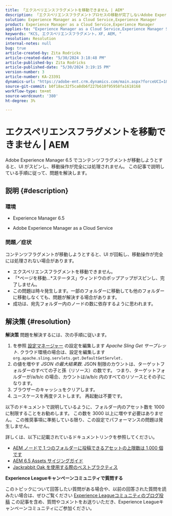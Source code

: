 ```yaml
---
title: 「エクスペリエンスフラグメントを移動できません | AEM"
description: 「エクスペリエンスフラグメントプロセスの移動が完了しないAdobe Experience Managerの問題を修正する方法を説明します。」
solution: Experience Manager as a Cloud Service,Experience Manager
product: Experience Manager as a Cloud Service,Experience Manager
applies-to: "Experience Manager as a Cloud Service,Experience Manager Sites,Experience Manager 6.5"
keywords: "KCS, エクスペリエンスフラグメント，XF, AEM, "
resolution: Resolution
internal-notes: null
bug: true
article-created-by: Zita Rodricks
article-created-date: "5/30/2024 3:18:48 PM"
article-published-by: Zita Rodricks
article-published-date: "5/30/2024 3:19:15 PM"
version-number: 3
article-number: KA-23391
dynamics-url: "https://adobe-ent.crm.dynamics.com/main.aspx?forceUCI=1&pagetype=entityrecord&etn=knowledgearticle&id=76e63ee4-971e-ef11-840a-000d3a372703"
source-git-commit: b0f18ac32f5ca8db6f227b610f95958fa1618168
workflow-type: tm+mt
source-wordcount: '380'
ht-degree: 3%

---
```


# エクスペリエンスフラグメントを移動できません | AEM


Adobe Experience Manager 6.5 でコンテンツフラグメントが移動しようとすると、UI がスピンし、移動操作が完全には処理されません。 この記事で説明している手順に従って、問題を解決します。

## 説明 {#description}


### <b>環境</b>

- Experience Manager 6.5


- Adobe Experience Manager as a Cloud Service




### <b>問題／症状</b>

コンテンツフラグメントが移動しようとすると、UI が回転し、移動操作が完全には処理されない場合があります。

- エクスペリエンスフラグメントを移動できません。
- 「*ページを移動…*ステータス」ウィンドウのポップアップがスピンし、完了しません。
- この問題は時々発生します。一部のフォルダーに移動しても他のフォルダーに移動しなくても、問題が解決する場合があります。
- 成功は、宛先フォルダー内のノードの数に依存するように思われます。





## 解決策 {#resolution}

<b>解決策</b>
問題を解決するには、次の手順に従います。



1. を参照 [設定マネージャー](http://localhost:4502/system/console/configMgr) の設定を編集します *Apache Sling Get サーブレット*. クラウド環境の場合は、設定を編集します `org.apache.sling.servlets.get.DefaultGetServlet.`
2. の値を増やす *JSON の最大結果数*. JSON 制限のカウントは、ターゲットフォルダーのすべての子と孫（リソース）の数です。 つまり、ターゲットフォルダーが/a/b/c の場合、カウントは/a/b/c 内のすべてのリソースとその子になります。
3. ブラウザーのキャッシュをクリアします。
4. ユースケースを再度テストします。 再起動は不要です。


以下のドキュメントで説明しているように、フォルダー内のアセット数を 1000 に制限することをお勧めします。 この数を 3000 以上に増やす必要はありません。 この推奨事項に準拠している限り、この設定でパフォーマンスの問題は発生しません。

詳しくは、以下に記載されているドキュメントリンクを参照してください。

- [AEM ノードで 1 つのフォルダーに投稿できるアセットの上限数は 1,000 個です](https://experienceleague.adobe.com/docs/experience-cloud-kcs/kbarticles/KA-21172.html)
- [AEM 6.5 Assets サイジングガイド](https://experienceleague.adobe.com/docs/experience-manager-65/assets/administer/assets-sizing-guide.html)
- [Jackrabbit Oak を使用する際のベストプラクティス](https://jackrabbit.apache.org/oak/docs/dos_and_donts.html)




<b>Experience Leagueキャンペーンコミュニティで質問する</b>

このトピックについて回答したい質問がある場合や、以前の回答された質問を読みたい場合は、ぜひご覧ください [Experience Leagueコミュニティのブログ投稿](https://experienceleaguecommunities.adobe.com/t5/adobe-experience-manager-blogs/introducing-top-kcs-articles-curated-for-your-aem/ba-p/672734#M1180) この記事を含め、質問やコメントをお送りいただき、Experience Leagueキャンペーンコミュニティにご参加ください。


